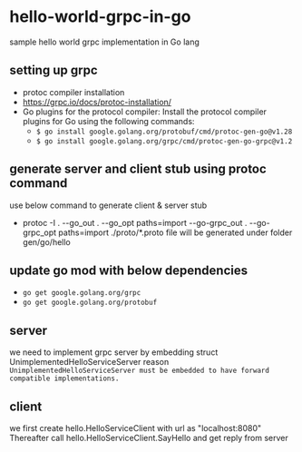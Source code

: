 # hello-world-grpc-in-go
sample hello world grpc implementation in Go lang

## setting up grpc
- protoc compiler installation
- https://grpc.io/docs/protoc-installation/
- Go plugins for the protocol compiler:
  Install the protocol compiler plugins for Go using the following commands:
  - `$ go install google.golang.org/protobuf/cmd/protoc-gen-go@v1.28`
  - `$ go install google.golang.org/grpc/cmd/protoc-gen-go-grpc@v1.2`

## generate server and client stub using protoc command
 use below command to generate client & server stub
- protoc -I . --go_out . --go_opt paths=import --go-grpc_out . --go-grpc_opt paths=import ./proto/*.proto
 file will be generated under folder gen/go/hello

## update go mod with below dependencies
- `go get google.golang.org/grpc`
- `go get google.golang.org/protobuf`

## server
 we need to implement grpc server by embedding struct UnimplementedHelloServiceServer 
 reason `UnimplementedHelloServiceServer must be embedded to have forward compatible implementations.`

## client
 we first create hello.HelloServiceClient with url as "localhost:8080"
 Thereafter call hello.HelloServiceClient.SayHello and get reply from server




